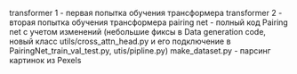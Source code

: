 transformer 1 - первая попытка обучения трансформера
transformer 2 - вторая попытка обучения трансформера
pairing net - полный код Pairing net с учетом изменений (небольшие фиксы в Data generation code, новый класс utils/cross_attn_head.py и его подключение в PairingNet_train_val_test.py, utis/pipline.py)
make_dataset.py - парсинг картинок из Pexels